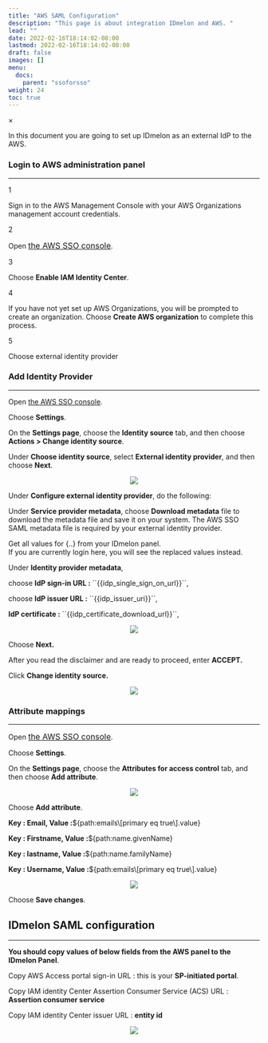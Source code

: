 ```yaml
---
title: "AWS SAML Configuration"
description: "This page is about integration IDmelon and AWS. "
lead: ""
date: 2022-02-16T18:14:02-08:00
lastmod: 2022-02-16T18:14:02-08:00
draft: false
images: []
menu:
  docs:
    parent: "ssoforsso"
weight: 24
toc: true
---
```


<div id="_modal" class="modal">
  <span class="close">&times;</span>
  <img class="modal-content" id="img01">
</div>

<p>In this document you are going to set up <span class="code-back">IDmelon</span> as an external IdP to the <span class="code-back">AWS</span>.</p>

### Login to  AWS administration panel

<hr class="hr-line">

<div class="step-row-container">
  <div class="step-column step-count-size">
    <p class="step-counter">1</p>
  </div>
  <div class="card-column">
    <div class="step-text" >
      <div class="card-body">
        <p>Sign in to the AWS Management Console with your AWS Organizations management account credentials.</p>
      </div>
    </div>
  </div>
</div>

<div class="step-row-container">
  <div class="step-column step-count-size">
    <p class="step-counter">2</p>
  </div>
  <div class="card-column">
    <div class="step-text" >
      <div class="card-body">
        <p>Open <a href="https://console.aws.amazon.com/singlesignon" style="font-size:16px;">the AWS SSO console</a>.</span>
        </p>
      </div>
    </div>
  </div>
</div>

<div class="step-row-container">
  <div class="step-column step-count-size">
    <p class="step-counter">3</p>
  </div>
  <div class="card-column">
    <div class="step-text" >
      <div class="card-body">
        <p>Choose <span style="font-weight:bold">Enable IAM Identity Center</span>.</p>
      </div>
    </div>
  </div>
</div>

<div class="step-row-container">
  <div class="step-column step-count-size">
    <p class="step-counter">4</p>
  </div>
  <div class="card-column">
    <div class="step-text" >
      <div class="card-body">
        <p>If you have not yet set up AWS Organizations, you will be prompted to create an organization. Choose <span style="font-weight:bold">Create AWS organization</span> to complete this process.
        </p>
      </div>
    </div>
  </div>
</div>

<div class="step-row-container">
  <div class="step-column step-count-size">
    <p class="step-counter">5</p>
  </div>
  <div class="card-column">
    <div class="step-text" >
      <div class="card-body">
        <p>Choose external identity provider</p>
      </div>
    </div>
  </div>
</div>

### Add Identity Provider

<hr class="hr-line">

<div class="step-row-container">
  <div class="step-column bullet-container">
    <div class="bullet"></div>
  </div>
  <div class="card-column">
    <div class="step-text" >
      <div class="card-body">
        <p>Open <a href="https://console.aws.amazon.com/singlesignon">the AWS SSO console</a>.</p>
      </div>
    </div>
  </div>
</div>

<div class="step-row-container">
  <div class="step-column bullet-container">
    <div class="bullet"></div>
  </div>
  <div class="card-column">
    <div class="step-text" >
      <div class="card-body">
        <p>Choose <span style="font-weight:bold">Settings</span>.</p>
      </div>
    </div>
  </div>
</div>

<div class="step-row-container">
  <div class="step-column bullet-container">
    <div class="bullet"></div>
  </div>
  <div class="card-column">
    <div class="step-text" >
      <div class="card-body">
        <p>On the <span style="font-weight:bold">Settings page</span>, choose the <span style="font-weight:bold">Identity source</span> tab, and then choose <span style="font-weight:bold">Actions > Change identity source</span>.</p>
      </div>
    </div>
  </div>
</div>

<div class="step-row-container">
  <div class="step-column bullet-container">
    <div class="bullet"></div>
  </div>
  <div class="card-column">
    <div class="step-text" >
      <div class="card-body">
        <p>Under <span style="font-weight:bold">Choose identity source</span>, select <span style="font-weight:bold">External identity provider</span>, and then choose <span style="font-weight:bold">Next</span>.</p>
      </div>
    </div>
  </div>
</div>

<p align="center">
    <img src="/images/vendor/sso/aws_dashboard_01.png" class="doc-img-frame">
</p>

<div class="step-row-container">
  <div class="step-column bullet-container">
    <div class="bullet"></div>
  </div>
  <div class="card-column">
    <div class="step-text" >
      <div class="card-body">
        <p>Under <span style="font-weight:bold">Configure external identity provider</span>, do the following:</p>
      </div>
    </div>
  </div>
</div>

<div class="mx-3">
<div class="step-row-container">
  <div class="step-column bullet-container">
    <div class="bullet"></div>
  </div>
  <div class="card-column">
    <div class="step-text" >
      <div class="card-body">
        <p>Under <span style="font-weight:bold">Service provider metadata</span>, choose <span style="font-weight:bold">Download metadata</span> file to download the metadata file and save it on your system. The AWS SSO SAML metadata file is required by your external identity provider.</p>
      </div>
    </div>
  </div>
</div>
</div>

<div class="mx-3">
<p class="note-body">Get all values for <span class="code-back">{..}</span> from your IDmelon panel.<br>
If you are currently login here, you will see the replaced values instead.
</p>
</div>

<div class="mx-3">
<div class="step-row-container">
  <div class="step-column bullet-container">
    <div class="bullet"></div>
  </div>
  <div class="card-column">
    <div class="step-text" >
      <div class="card-body">
        <p>Under <span style="font-weight:bold">Identity provider metadata</span>,</p>
      </div>
    </div>
  </div>
</div>
</div>

<div class="mx-5">
<div class="step-row-container">
  <div class="step-column bullet-container">
    <div class="bullet"></div>
  </div>
  <div class="card-column">
    <div class="step-text" >
      <div class="card-body">
        <p>choose <span style="font-weight:bold">IdP sign-in URL :</span> ``{{idp_single_sign_on_url}}``,</p>
      </div>
    </div>
  </div>
</div>
</div>

<div class="mx-5">
<div class="step-row-container">
  <div class="step-column bullet-container">
    <div class="bullet"></div>
  </div>
  <div class="card-column">
    <div class="step-text" >
      <div class="card-body">
        <p>choose <span style="font-weight:bold">IdP issuer URL :</span> ``{{idp_issuer_uri}}``,</p>
      </div>
    </div>
  </div>
</div>
</div>

<div class="mx-5">
<div class="step-row-container">
  <div class="step-column bullet-container">
    <div class="bullet"></div>
  </div>
  <div class="card-column">
    <div class="step-text" >
      <div class="card-body">
        <p><span style="font-weight:bold">IdP certificate :</span> ``{{idp_certificate_download_url}}``,</p>
      </div>
    </div>
  </div>
</div>
</div>

<p align="center">
    <img src="/images/vendor/sso/aws_dashboard_03.png" class="doc-img-frame">
</p>

<div class="mx-3">
<div class="step-row-container">
  <div class="step-column bullet-container">
    <div class="bullet"></div>
  </div>
  <div class="card-column">
    <div class="step-text" >
      <div class="card-body">
        <p>Choose <span style="font-weight:bold">Next.</span></p>
      </div>
    </div>
  </div>
</div>
</div>

<div class="step-row-container">
  <div class="step-column bullet-container">
    <div class="bullet"></div>
  </div>
  <div class="card-column">
    <div class="step-text" >
      <div class="card-body">
        <p>After you read the disclaimer and are ready to proceed, enter <span style="font-weight:bold">ACCEPT.</span></p>
      </div>
    </div>
  </div>
</div>

<div class="step-row-container">
  <div class="step-column bullet-container">
    <div class="bullet"></div>
  </div>
  <div class="card-column">
    <div class="step-text" >
      <div class="card-body">
        <p>Click <span style="font-weight:bold">Change identity source.</span></p>
      </div>
    </div>
  </div>
</div>

<p align="center">
    <img src="/images/vendor/sso/aws_dashboard_04.png" class="doc-img-frame">
</p>

### Attribute mappings

<hr class="hr-line">

<div class="step-row-container">
  <div class="step-column bullet-container">
    <div class="bullet"></div>
  </div>
  <div class="card-column">
    <div class="step-text" >
      <div class="card-body">
        <p>Open <a href="https://console.aws.amazon.com/singlesignon" style="font-size:16px;">the AWS SSO console</a>.</p>
      </div>
    </div>
  </div>
</div>
<div class="step-row-container">
  <div class="step-column bullet-container">
    <div class="bullet"></div>
  </div>
  <div class="card-column">
    <div class="step-text" >
      <div class="card-body">
        <p>Choose <span style="font-weight:bold">Settings</span>.</p>
      </div>
    </div>
  </div>
</div>

<div class="step-row-container">
  <div class="step-column bullet-container">
    <div class="bullet"></div>
  </div>
  <div class="card-column">
    <div class="step-text" >
      <div class="card-body">
        <p>On the <span style="font-weight:bold">Settings page</span>, choose the <span style="font-weight:bold">Attributes for access control</span> tab, and then choose <span style="font-weight:bold">Add attribute</span>.</p>
      </div>
    </div>
  </div>
</div>

<p align="center">
    <img src="/images/vendor/sso/aws_dashboard_05.png" class="doc-img-frame">
</p>

<div class="step-row-container">
  <div class="step-column bullet-container">
    <div class="bullet"></div>
  </div>
  <div class="card-column">
    <div class="step-text" >
      <div class="card-body">
        <p>Choose <span style="font-weight:bold">Add attribute</span>.</p>
      </div>
    </div>
  </div>
</div>

<div class="mx-3">
<div class="step-row-container">
  <div class="step-column bullet-container">
    <div class="bullet"></div>
  </div>
  <div class="card-column">
    <div class="step-text" >
      <div class="card-body">
        <p><span style="font-weight:bold">Key : Email, Value :</span><span class="code-back">${path:emails\[primary eq true\].value}</span></p>
      </div>
    </div>
  </div>
</div>
<div class="step-row-container">
  <div class="step-column bullet-container">
    <div class="bullet"></div>
  </div>
  <div class="card-column">
    <div class="step-text" >
      <div class="card-body">
        <p> <span style="font-weight:bold">Key : Firstname, Value :</span><span class="code-back">${path:name.givenName}</span></p>
      </div>
    </div>
  </div>
</div>
<div class="step-row-container">
  <div class="step-column bullet-container">
    <div class="bullet"></div>
  </div>
  <div class="card-column">
    <div class="step-text" >
      <div class="card-body">
        <p><span style="font-weight:bold">Key : lastname, Value :</span><span class="code-back">${path:name.familyName}</span></p>
      </div>
    </div>
  </div>
</div>
<div class="step-row-container">
  <div class="step-column bullet-container">
    <div class="bullet"></div>
  </div>
  <div class="card-column">
    <div class="step-text" >
      <div class="card-body">
        <p><span style="font-weight:bold">Key : Username, Value :</span><span class="code-back">${path:emails\[primary eq true\].value}</span></p>
      </div>
    </div>
  </div>
</div>
</div>

<p align="center">
<img src="/images/vendor/sso/aws_dashboard_06.png" class="doc-img-frame">
</p>

<div class="step-row-container">
  <div class="step-column bullet-container">
    <div class="bullet"></div>
  </div>
  <div class="card-column">
    <div class="step-text" >
      <div class="card-body">
        <p>Choose <span style="font-weight:bold">Save changes</span>.</p>
      </div>
    </div>
  </div>
</div>

## IDmelon SAML configuration

<hr class="hr-line">

<div class="step-row-container">
  <div class="step-column bullet-container">
    <div class="bullet"></div>
  </div>
  <div class="card-column">
    <div class="step-text" >
      <div class="card-body">
        <p><span style="font-weight:bold">You should copy values of below fields from the AWS panel to the IDmelon Panel</span>.</p>
      </div>
    </div>
  </div>
</div>

<div class="mx-3">
<div class="step-row-container">
  <div class="step-column bullet-container">
    <div class="bullet"></div>
  </div>
  <div class="card-column">
    <div class="step-text" >
      <div class="card-body">
        <p>Copy <span class="code-back">AWS Access portal sign-in URL</span> : this is your <span style="font-weight:bold">SP-initiated portal</span>.</p>
      </div>
    </div>
  </div>
</div>
<div class="step-row-container">
  <div class="step-column bullet-container">
    <div class="bullet"></div>
  </div>
  <div class="card-column">
    <div class="step-text" >
      <div class="card-body">
        <p>Copy <span class="code-back">IAM identity Center Assertion Consumer Service (ACS) URL</span> : <span style="font-weight:bold">Assertion consumer service</span></p>
      </div>
    </div>
  </div>
</div>
<div class="step-row-container">
  <div class="step-column bullet-container">
    <div class="bullet"></div>
  </div>
  <div class="card-column">
    <div class="step-text" >
      <div class="card-body">
        <p>Copy <span class="code-back">IAM identity Center issuer URL</span> : <span style="font-weight:bold">entity id</span></p>
      </div>
    </div>
  </div>
</div>
</div>

<p align="center">
<img src="/images/vendor/sso/aws_dashboard_07.png" class="doc-img-frame">
</p>
